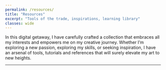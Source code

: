 ```yaml
---
permalink: /resources/
title: "Resources"
excerpt: "Tools of the trade, inspirations, learning library"
classes: wide
---
```


In this digital getaway, I have carefully crafted a collection that embraces all my interests and empowers me on my creative journey. Whether I’m exploring a new passion, exploring my skills, or seeking inspiration, I have an arsenal of tools, tutorials and references that will surely elevate my art to new heights.

---

